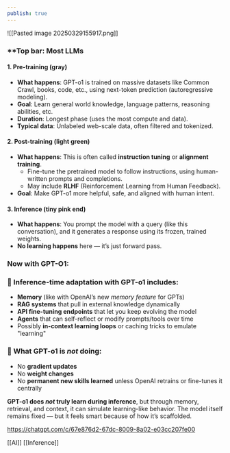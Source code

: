 ```yaml
---
publish: true
---
```


![[Pasted image 20250329155917.png]]

### **Top bar: Most LLMs

#### **1. Pre-training (gray)**
- **What happens**: GPT-o1 is trained on massive datasets like Common Crawl, books, code, etc., using next-token prediction (autoregressive modeling).
- **Goal**: Learn general world knowledge, language patterns, reasoning abilities, etc.
- **Duration**: Longest phase (uses the most compute and data).
- **Typical data**: Unlabeled web-scale data, often filtered and tokenized.
#### **2. Post-training (light green)**
- **What happens**: This is often called **instruction tuning** or **alignment training**.
    - Fine-tune the pretrained model to follow instructions, using human-written prompts and completions.
    - May include **RLHF** (Reinforcement Learning from Human Feedback).
- **Goal**: Make GPT-o1 more helpful, safe, and aligned with human intent.
    

#### **3. Inference (tiny pink end)**
- **What happens**: You prompt the model with a query (like this conversation), and it generates a response using its frozen, trained weights.
- **No learning happens** here — it’s just forward pass.


### Now with GPT-O1:
### 🍓 Inference-time adaptation with GPT-o1 includes:

- **Memory** (like with OpenAI’s new _memory feature_ for GPTs)
- **RAG systems** that pull in external knowledge dynamically
- **API fine-tuning endpoints** that let you keep evolving the model
- **Agents** that can self-reflect or modify prompts/tools over time
- Possibly **in-context learning loops** or caching tricks to emulate "learning"

### 🚫 What GPT-o1 is _not_ doing:

- No **gradient updates**
- No **weight changes**
- No **permanent new skills learned** unless OpenAI retrains or fine-tunes it centrally

**GPT-o1 does _not_ truly learn during inference**, but through memory, retrieval, and context, it can simulate learning-like behavior. The model itself remains fixed — but it feels smart because of how it’s scaffolded.

https://chatgpt.com/c/67e876d2-67dc-8009-8a02-e03cc207fe00

[[AI]] [[Inference]]